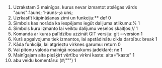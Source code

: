 
1. Uzrakstam 3 mainīgos. kurus nevar izmantot atslēgas vārds "auns":1auns; 1-auns-;a uns;
2. Uzrkastīt kāpināšanas zīmi un funkciju:** def 0
3. Simbols kas norāda ka iespējams iegūt dalijuma atlikumu:% 1
4. Simbols kuru izmanto lai veiktu dalijumu veselos skaitļos:// 1
5. Komanda ar kuras palīdzību uzzināt GIT versiju: git --version 1
6. Kurš apgalvojums tiek izmantos, lai apstādinātu cikla darbību: break 1
7. Kāda funkcija, lai atgrieztu virknes garumu: return 0
8. Vai pitonu valoda mainīgā nosaukums jadeklarē: ne 1
9. Mainīgajam aita piešķirt vērtību virkni kaste: aita="kaste" 1
10. abu veidu komentāru: (#;""") 1